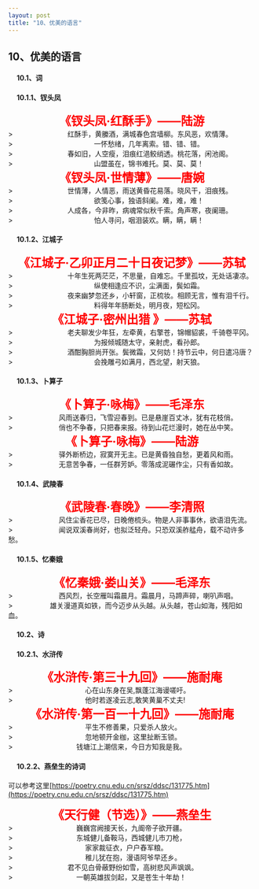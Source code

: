 ```yaml
---
layout: post
title: "10、优美的语言"
---
```


## 10、优美的语言

#### &emsp; 10.1、词 <br> 

#### &emsp; 10.1.1、钗头凤
<div style="text-align: center; font-size: 24px;">
<strong style="color: red;">《钗头凤·红酥手》——陆游</strong><br>
</div>
> &emsp; &emsp; &emsp; &emsp; &emsp; &emsp; 红酥手，黄縢酒，满城春色宫墙柳。东风恶，欢情薄。<br>
> &emsp; &emsp; &emsp; &emsp; &emsp; &emsp; &emsp; &emsp; &emsp; 一怀愁绪，几年离索。错、错、错。<br>
> &emsp; &emsp; &emsp; &emsp; &emsp; &emsp; 春如旧，人空瘦，泪痕红浥鲛绡透。桃花落，闲池阁。<br>
> &emsp; &emsp; &emsp; &emsp; &emsp; &emsp; &emsp; &emsp; &emsp; 山盟虽在，锦书难托。莫、莫、莫！

<div style="text-align: center; font-size: 24px;">
<strong style="color: red;">《钗头凤·世情薄》——唐婉</strong><br>
</div>
> &emsp; &emsp; &emsp; &emsp; &emsp; &emsp; 世情薄，人情恶，雨送黄昏花易落。晓风干，泪痕残。<br>
> &emsp; &emsp; &emsp; &emsp; &emsp; &emsp; &emsp; &emsp; &emsp; 欲笺心事，独语斜阑。难，难，难！<br>
> &emsp; &emsp; &emsp; &emsp; &emsp; &emsp; 人成各，今非昨，病魂常似秋千索。角声寒，夜阑珊。<br>
> &emsp; &emsp; &emsp; &emsp; &emsp; &emsp; &emsp; &emsp; &emsp; 怕人寻问，咽泪装欢。瞒，瞒，瞒！

#### &emsp; 10.1.2、江城子
<div style="text-align: center; font-size: 24px;">
<strong style="color: red;">《江城子·乙卯正月二十日夜记梦》——苏轼</strong><br>
</div>
> &emsp; &emsp; &emsp; &emsp; &emsp; &emsp; 十年生死两茫茫，不思量，自难忘。千里孤坟，无处话凄凉。<br>
> &emsp; &emsp; &emsp; &emsp; &emsp; &emsp; &emsp; &emsp; &emsp; 纵使相逢应不识，尘满面，鬓如霜。<br>
> &emsp; &emsp; &emsp; &emsp; &emsp; &emsp; 夜来幽梦忽还乡，小轩窗，正梳妆。相顾无言，惟有泪千行。<br>
> &emsp; &emsp; &emsp; &emsp; &emsp; &emsp; &emsp; &emsp; &emsp; 料得年年肠断处，明月夜，短松冈。

<div style="text-align: center; font-size: 24px;">
<strong style="color: red;">《江城子·密州出猎 》——苏轼</strong><br>
</div>
> &emsp; &emsp; &emsp; &emsp; &emsp; &emsp; 老夫聊发少年狂，左牵黄，右擎苍，锦帽貂裘，千骑卷平冈。<br>
> &emsp; &emsp; &emsp; &emsp; &emsp; &emsp; &emsp; &emsp; &emsp; 为报倾城随太守，亲射虎，看孙郎。<br>
> &emsp; &emsp; &emsp; &emsp; &emsp; &emsp; 酒酣胸胆尚开张。鬓微霜，又何妨！持节云中，何日遣冯唐？<br>
> &emsp; &emsp; &emsp; &emsp; &emsp; &emsp; &emsp; &emsp; &emsp; 会挽雕弓如满月，西北望，射天狼。

#### &emsp; 10.1.3、卜算子
<div style="text-align: center; font-size: 24px;">
<strong style="color: red;">《卜算子·咏梅》——毛泽东</strong><br>
</div>
> &emsp; &emsp; &emsp; &emsp; &emsp; 风雨送春归，飞雪迎春到。已是悬崖百丈冰，犹有花枝俏。<br>
> &emsp; &emsp; &emsp; &emsp; &emsp; 俏也不争春，只把春来报。待到山花烂漫时，她在丛中笑。<br>

<div style="text-align: center; font-size: 24px;">
<strong style="color: red;">《卜算子·咏梅》——陆游</strong><br>
</div>
> &emsp; &emsp; &emsp; &emsp; &emsp; 驿外断桥边，寂寞开无主。已是黄昏独自愁，更着风和雨。<br>
> &emsp; &emsp; &emsp; &emsp; &emsp; 无意苦争春，一任群芳妒。零落成泥碾作尘，只有香如故。<br>

#### &emsp; 10.1.4、武陵春
<div style="text-align: center; font-size: 24px;">
<strong style="color: red;">《武陵春·春晚》——李清照</strong><br>
</div>
> &emsp; &emsp; &emsp; &emsp; &emsp; 风住尘香花已尽，日晚倦梳头。物是人非事事休，欲语泪先流。<br>
> &emsp; &emsp; &emsp; &emsp; &emsp; 闻说双溪春尚好，也拟泛轻舟。只恐双溪舴艋舟，载不动许多愁。<br>

#### &emsp; 10.1.5、忆秦娥
<div style="text-align: center; font-size: 24px;">
<strong style="color: red;">《忆秦娥·娄山关》——毛泽东</strong><br>
</div>
> &emsp; &emsp; &emsp; &emsp; &emsp; 西风烈，长空雁叫霜晨月。霜晨月，马蹄声碎，喇叭声咽。<br>
> &emsp; &emsp; &emsp; &emsp; 雄关漫道真如铁，而今迈步从头越。从头越，苍山如海，残阳如血。<br>

#### &emsp; 10.2、诗 <br> 
#### &emsp; 10.2.1、水浒传
<div style="text-align: center; font-size: 24px;">
<strong style="color: red;">《水浒传·第三十九回》——施耐庵</strong><br>
</div>
> &emsp; &emsp; &emsp; &emsp; &emsp; &emsp; &emsp; &emsp; 心在山东身在吴,飘蓬江海谩嗟吁。<br>
> &emsp; &emsp; &emsp; &emsp; &emsp; &emsp; &emsp; &emsp; 他时若遂凌云志,敢笑黄巢不丈夫!<br>

<div style="text-align: center; font-size: 24px;">
<strong style="color: red;">《水浒传·第一百一十九回》——施耐庵</strong><br>
</div>
> &emsp; &emsp; &emsp; &emsp; &emsp; &emsp; &emsp; &emsp; 平生不修善果，只爱杀人放火。<br>
> &emsp; &emsp; &emsp; &emsp; &emsp; &emsp; &emsp; &emsp; 忽地顿开金枷，这里扯断玉锁。<br>
> &emsp; &emsp; &emsp; &emsp; &emsp; &emsp; &emsp; 钱塘江上潮信来，今日方知我是我。<br>

#### &emsp; 10.2.2、燕垒生的诗词
可以参考这里[https://poetry.cnu.edu.cn/srsz/ddsc/131775.htm](https://poetry.cnu.edu.cn/srsz/ddsc/131775.htm)
<div style="text-align: center; font-size: 24px;">
<strong style="color: red;">《天行健（节选）》——燕垒生</strong><br>
</div>
> &emsp; &emsp; &emsp; &emsp; &emsp; &emsp; &emsp; 巍巍宫阙接天长，九阍帝子欲开疆。<br>
> &emsp; &emsp; &emsp; &emsp; &emsp; &emsp; &emsp; 东城健儿备鞍马，西城健儿市刀枪，<br> 
> &emsp; &emsp; &emsp; &emsp; &emsp; &emsp; &emsp; &emsp; 家家裁征衣，户户舂军粮。<br> 
> &emsp; &emsp; &emsp; &emsp; &emsp; &emsp; &emsp; &emsp; 稚儿犹在抱，漫语阿爷早还乡。<br> 
> &emsp; &emsp; &emsp; &emsp; &emsp; &emsp; 君不见白骨蔽野纷如雪，高树悲风声飒飒。<br> 
> &emsp; &emsp; &emsp; &emsp; &emsp; &emsp; &emsp; 一朝英雄拔剑起，又是苍生十年劫！<br> 

